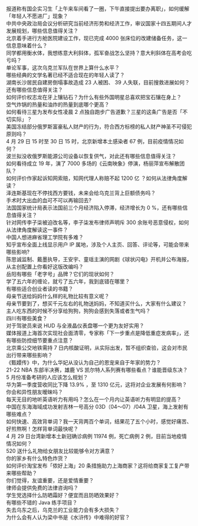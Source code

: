 报道称有国企实习生「上午来车间看了一圈，下午直接提出要办离职」，如何缓解「年轻人不愿进厂」现象？  
中共中央政治局会议分析研究当前经济形势和经济工作，审议国家十四五期间人才发展规划，哪些信息值得关注？  
北京着手进行方舱医院建设工作，现已完成 4000 张床位的改建储备任务，这一信息意味着什么？  
同学都用衡水体，我想练意大利斜体，孤军奋战怎么坚持？意大利斜体在高考会吃亏吗？  
单论军事，这次乌克兰军队在世界上算什么水平？  
哪些经典的文学名著已经不适合现在的年轻人读了？  
湖南长沙居民自建房倒塌事故造成 23 人被困、 39 人失联，目前搜救进展如何？还有哪些信息值得关注？  
如何评价权志龙在牙上镶钻石？为什么有些外国明星总喜欢把宝石镶在身上？  
空气炸锅的热量和油炸的热量到底哪个更高？  
如何看待三星为发布女性凌晨 2 点独自跑步广告道歉？三星的这条广告是否「不切实际」？  
美国冻结部分俄罗斯富豪私人财产的行为，符合西方标榜的私人财产神圣不可侵犯原则吗？  
4 月 29 日 15 时至 30 日 15 时，北京新增本土感染者 67 例，目前疫情情况如何？  
波兰拟没收俄罗斯能源公司设备以恢复供气，对此还有哪些信息值得关注？  
如何看待成立 19 年，演了 7000 多场的《云南映象》停演，杨丽萍宣布解散团队？  
如何评价作家起诉知网索赔，知网代理人称赔不起 1200 亿 ？如何从法律角度解读？  
泽连斯基现在不停找西方要钱，未来会给乌克兰背上巨额债务吗？  
手术时大出血的血可不可以再输回去?  
法国国家统计局表示法国前三个月经济陷入停滞，经济增长为 0 %，还有哪些信息值得关注？  
针对网传李子柒被迫改名等，李子柒发布律师声明斥 300 余账号恶意侵权，如何从法律角度解读这一事件？  
中国人想进麻省理工学院有多难？  
知乎宣布全面上线显示用户 IP 属地，涉及个人主页、回答、评论等，可能会带来哪些影响?  
陈思诚监制、戴墨执导，王安宇、童瑶主演的网剧《球状闪电》开机并公布海报，从主创配置上你看好这版改编吗？  
岳阳有哪些「老字号」品牌？它们的现状如何？  
学了五六年的缠论，就亏了五六年，我到底错在哪里？  
有哪些适合创业者读的书籍？  
母亲节送给妈妈什么样的礼物比较有意义呢？  
母亲节要到了，想买千元左右的礼物送妈妈，不知道买什么，大家有什么建议？  
主人吃东西的时候不分享给狗狗，狗狗会感到失落或者生气吗？  
四川有哪些美食？  
对于驾驶员来说 HUD 与全液晶仪表盘哪一个更为友好实用？  
媒体报道上海首次实现社会面清零，专家称「下一步重点是降低重症发病率」，还有哪些防控细节要重点注意？  
北京乘公交地铁需持 7 日内核酸证明，从实际出发，暂不组织查验，这会对市民出行带来哪些影响？  
《甄嬛传》中，为什么华妃从没认为自己的恩宠来自于年家的势力？  
21-22 NBA 东部半决赛，雄鹿 VS 凯尔特人系列赛有哪些看点？谁能晋级东决？  
5 月份准备考研的人应该怎么规划？  
华为第一季度营收同比下降 13.9% ，至 1310 亿元，这将对企业发展有何影响？  
你会和异性朋友暧昧吗？  
每天无目的地听英语听力有用吗？怎么在一个月内让英语听力有明显的提高？  
中国在东海海域成功发射吉林一号高分 03D（04～07）/04A 卫星，海上发射有哪些难点？  
如何快速、高效背单词？我一天背两百个单词，结果花了五个小时，感觉好痛苦、好煎熬啊！怎样背单词最快呢？  
4 月 29 日台湾新增本土新冠确诊病例 11974 例，死亡病例 2 例，目前当地疫情情况如何？  
520 送什么礼物给女朋友比较能够令对方满意？  
你的家乡有什么特色炸货？  
如何评价淘宝发布「侬好上海」20 条措施助力上海商家？这将给商家复工复产带来哪些帮助？  
你们觉得，友谊重要，还是爱情重要？  
律师会提供免费的法律咨询吗？  
学生党选择什么防晒霜好？便宜而且防晒效果好？  
有哪些不错的 Java 练手项目？  
失去乌东之后，乌克兰的工业能力会有多大损失？  
为什么会有人认为梁中书是《水浒传》中难得的好官？  
